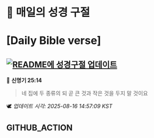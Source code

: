 # 🙏 매일의 성경 구절
# [Daily Bible verse]
## [![README에 성경구절 업데이트](https://github.com/DONGSUKA/first_test/actions/workflows/update-readme-bible.yml/badge.svg)](https://github.com/DONGSUKA/first_test/actions/workflows/update-readme-bible.yml)
<!-- START_BIBLE_VERSE -->
📖 **신명기 25:14**
> 네 집에 두 종류의 되 곧 큰 것과 작은 것을 두지 말 것이요

🕊️ _업데이트 시각: 2025-08-16 14:57:09 KST_
  <!-- END_BIBLE_VERSE -->
## GITHUB_ACTION

